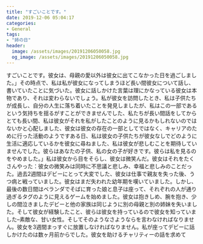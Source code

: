 ```yaml
---
title: "すごいことです。"
date: 2019-12-06 05:04:17
categories:
- General
tags:
- "姉の日"
header:
  image: /assets/images/20191206050058.jpg
  og_image: /assets/images/20191206050058.jpg
---
```


すごいことです。彼女は、母親の愛以外は彼女に出てこなかった日を過ごしました。」その時点で、私は私が彼女になってしまうほど長い間彼女について話し、書いていたことに気づいた。彼女に話しかけた言葉は理にかなっている彼女は本物であり、それは変わらないでしょう。私が彼女を訪問したとき、私は子供たちが成長し、自分の人生に落ち着いたことを発見しましたが、私はこの一部であるという気持ちを揺るがすことができませんでした、私たちが長い間話をしてからとても長い間、私は彼女がそれを私がしたことのように見るかもしれないのではないかと心配しました、彼女は彼女の存在の一部としてではなく、キャリアのために行った活動のようですある日、私は彼女の子供たちが彼女なしでどのように生活に適応しているかを彼女に尋ねました、私は彼女が悲しむことを期待していませんでした。彼らはあなたの子供、私の女の子が好きです。彼らは私を見るのをやめました。」私は彼女から目をそらし、彼女は微笑んだ。彼女はそれをたくさんやった：彼女の微笑みは同時に不思議と悲しみ、幸福と悲しみのことだった。過去2週間はデビーにとって大変でした、彼女は仕事で親友を失った後、うつ病と戦っていました。彼女はまだ失われた幼年期を嘆いていました。しかし、最後の数日間はベランダでそばに育った娘と息子は座って、それぞれの人が通り過ぎるタグのように見えるゲームを始めました。彼女は抱きしめ、腕を抱き、少しの間泣きましたデビーと他の家族は同じように別の母親と別の姉妹を失いました。そして彼女が経験したこと、彼らは彼女を持っているので彼女を知っていました–素敵な、甘い女性。そしてそのようなさようならを言わなければなりません。彼女を3週間まっすぐに放置しなければなりません。私が座ってデビーに話しかけたのは数ヶ月前からでした。彼女を助けるチャリティーの話を求めて
